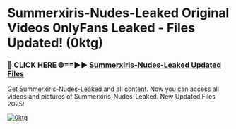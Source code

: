 # Summerxiris-Nudes-Leaked Original Videos 0nlyFans Leaked - Files Updated! (0ktg)

<h3>🔴 CLICK HERE 🌐==►► <a href="https://tinyurl.com/5h6xmrr3" rel="nofollow">Summerxiris-Nudes-Leaked Updated Files</a></h3>

Get Summerxiris-Nudes-Leaked and all content. Now you can access all videos and pictures of Summerxiris-Nudes-Leaked. New Updated Files 2025!

[![0ktg](https://i.imgur.com/KVD873Z.gif)](https://tinyurl.com/5h6xmrr3)
